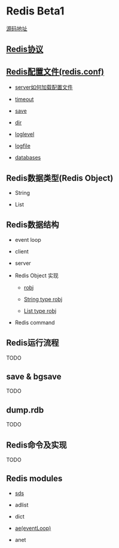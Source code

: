 # Redis Beta1

[源码地址](https://code.google.com/archive/p/redis/downloads?page=7)

## [Redis协议](./protocol.md)

## [Redis配置文件(redis.conf)](./redis-conf.md)

* [server如何加载配置文件](./redis-conf.md#加载配置文件)

* [timeout](./redis-conf.md#timeout-N)

* [save](./redis-conf.md#save-seconds-changes)

* [dir](./redis-conf.md#dir-path)

* [loglevel](./redis-conf.md#loglevel-level)

* [logfile](./redis-conf.md#logfile-file)

* [databases](./redis-conf.md#databases-num)

## Redis数据类型(Redis Object)

* String

* List

## Redis数据结构

* event loop

* client

* server

* Redis Object 实现

  * [robj](./robj.md)

  * [String type robj](./robj.md#String-type-robj)

  * [List type robj](./robj.md#List-type-robj)

* Redis command

## Redis运行流程

TODO

## save & bgsave

TODO

## dump.rdb

TODO

## Redis命令及实现

TODO

## Redis modules

* [sds](../sds.md)

* adlist

* dict

* [ae(eventLoop)](../ae.md)

* anet